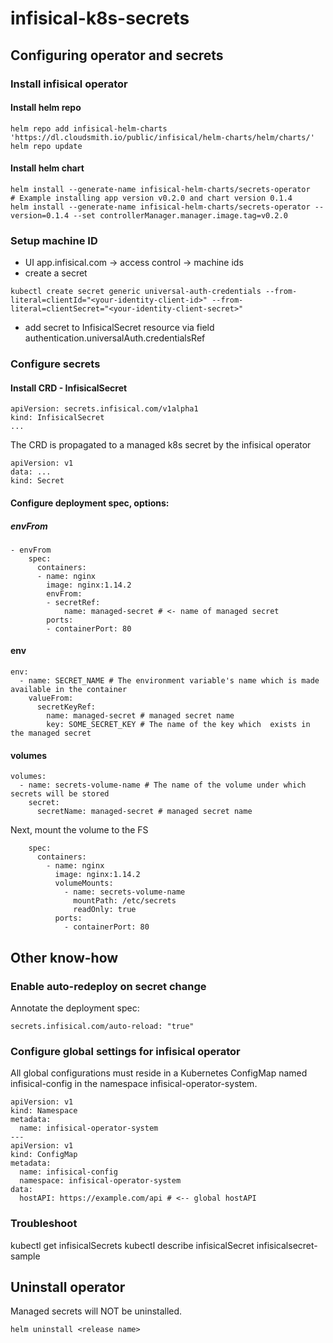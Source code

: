 # infisical-k8s-secrets


## Configuring operator and secrets

### Install infisical operator

#### Install helm repo
```
helm repo add infisical-helm-charts 'https://dl.cloudsmith.io/public/infisical/helm-charts/helm/charts/' 
helm repo update
```

#### Install helm chart
```
helm install --generate-name infisical-helm-charts/secrets-operator 
# Example installing app version v0.2.0 and chart version 0.1.4
helm install --generate-name infisical-helm-charts/secrets-operator --version=0.1.4 --set controllerManager.manager.image.tag=v0.2.0
```

### Setup machine ID
* UI app.infisical.com -> access control -> machine ids
* create a secret
```
kubectl create secret generic universal-auth-credentials --from-literal=clientId="<your-identity-client-id>" --from-literal=clientSecret="<your-identity-client-secret>"
```
* add secret to InfisicalSecret resource via field authentication.universalAuth.credentialsRef


### Configure secrets

#### Install CRD - InfisicalSecret
```
apiVersion: secrets.infisical.com/v1alpha1
kind: InfisicalSecret
...
```

The CRD is propagated to a managed k8s secret by the infisical operator
```
apiVersion: v1
data: ...
kind: Secret
```

#### Configure deployment spec, options:

##### envFrom
```
- envFrom
    spec:
      containers:
      - name: nginx
        image: nginx:1.14.2
        envFrom:
        - secretRef:
            name: managed-secret # <- name of managed secret
        ports:
        - containerPort: 80
```

#### env
```
env:
  - name: SECRET_NAME # The environment variable's name which is made available in the container
    valueFrom:
      secretKeyRef:
        name: managed-secret # managed secret name
        key: SOME_SECRET_KEY # The name of the key which  exists in the managed secret
```

#### volumes
```
volumes:
  - name: secrets-volume-name # The name of the volume under which secrets will be stored
    secret:
      secretName: managed-secret # managed secret name
```
Next, mount the volume to the FS
```
    spec:
      containers:
        - name: nginx
          image: nginx:1.14.2
          volumeMounts:
            - name: secrets-volume-name
              mountPath: /etc/secrets
              readOnly: true
          ports:
            - containerPort: 80
```




## Other know-how

### Enable auto-redeploy on secret change
Annotate the deployment spec:
```
secrets.infisical.com/auto-reload: "true"
```

### Configure global settings for infisical operator
All global configurations must reside in a Kubernetes ConfigMap named infisical-config in the namespace infisical-operator-system.
```
apiVersion: v1
kind: Namespace
metadata:
  name: infisical-operator-system
---
apiVersion: v1
kind: ConfigMap
metadata:
  name: infisical-config
  namespace: infisical-operator-system
data:
  hostAPI: https://example.com/api # <-- global hostAPI
```

### Troubleshoot
kubectl get infisicalSecrets
kubectl describe infisicalSecret infisicalsecret-sample

## Uninstall operator
Managed secrets will NOT be uninstalled.
```
helm uninstall <release name>
```

